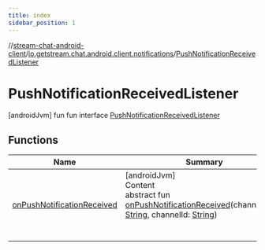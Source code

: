 ```yaml
---
title: index
sidebar_position: 1
---
```

//[stream-chat-android-client](../../../index.md)/[io.getstream.chat.android.client.notifications](../index.md)/[PushNotificationReceivedListener](index.md)



# PushNotificationReceivedListener  
 [androidJvm] fun fun interface [PushNotificationReceivedListener](index.md)   


## Functions  
  
|  Name |  Summary | 
|---|---|
| <a name="io.getstream.chat.android.client.notifications/PushNotificationReceivedListener/onPushNotificationReceived/#kotlin.String#kotlin.String/PointingToDeclaration/"></a>[onPushNotificationReceived](onPushNotificationReceived.md)| <a name="io.getstream.chat.android.client.notifications/PushNotificationReceivedListener/onPushNotificationReceived/#kotlin.String#kotlin.String/PointingToDeclaration/"></a>[androidJvm]  <br/>Content  <br/>abstract fun [onPushNotificationReceived](onPushNotificationReceived.md)(channelType: [String](https://kotlinlang.org/api/latest/jvm/stdlib/kotlin/-string/index.html), channelId: [String](https://kotlinlang.org/api/latest/jvm/stdlib/kotlin/-string/index.html))  <br/><br/><br/>|

